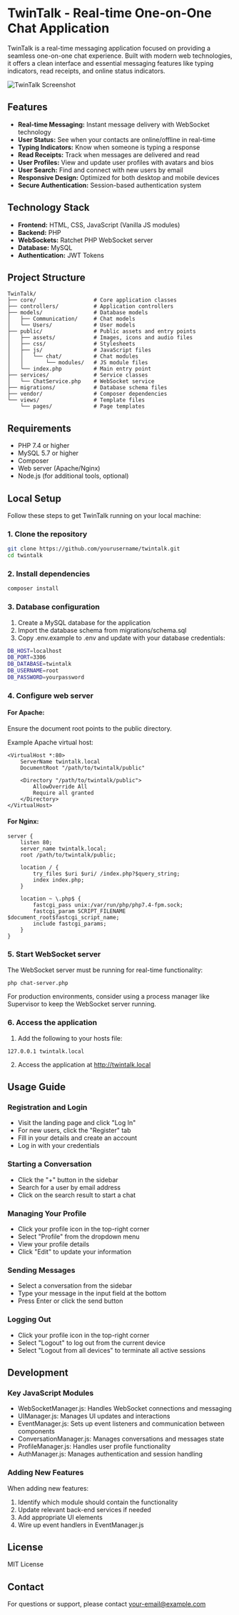 # TwinTalk - Real-time One-on-One Chat Application

TwinTalk is a real-time messaging application focused on providing a seamless one-on-one chat experience. Built with modern web technologies, it offers a clean interface and essential messaging features like typing indicators, read receipts, and online status indicators.

![TwinTalk Screenshot](public/assets/images/app-landing-screenshot.png)

## Features

- **Real-time Messaging:** Instant message delivery with WebSocket technology
- **User Status:** See when your contacts are online/offline in real-time
- **Typing Indicators:** Know when someone is typing a response
- **Read Receipts:** Track when messages are delivered and read
- **User Profiles:** View and update user profiles with avatars and bios
- **User Search:** Find and connect with new users by email
- **Responsive Design:** Optimized for both desktop and mobile devices
- **Secure Authentication:** Session-based authentication system

## Technology Stack

- **Frontend:** HTML, CSS, JavaScript (Vanilla JS modules)
- **Backend:** PHP
- **WebSockets:** Ratchet PHP WebSocket server
- **Database:** MySQL
- **Authentication:** JWT Tokens

## Project Structure

```
TwinTalk/
├── core/                  # Core application classes
├── controllers/           # Application controllers
├── models/                # Database models
│   ├── Communication/     # Chat models
│   └── Users/             # User models
├── public/                # Public assets and entry points
│   ├── assets/            # Images, icons and audio files
│   ├── css/               # Stylesheets
│   ├── js/                # JavaScript files
│   │   └── chat/          # Chat modules
│   │       └── modules/   # JS module files
│   └── index.php          # Main entry point
├── services/              # Service classes
│   └── ChatService.php    # WebSocket service
├── migrations/            # Database schema files
├── vendor/                # Composer dependencies
└── views/                 # Template files
    └── pages/             # Page templates
```

## Requirements

- PHP 7.4 or higher
- MySQL 5.7 or higher
- Composer
- Web server (Apache/Nginx)
- Node.js (for additional tools, optional)

## Local Setup

Follow these steps to get TwinTalk running on your local machine:

### 1. Clone the repository

```bash
git clone https://github.com/yourusername/twintalk.git
cd twintalk
```

### 2. Install dependencies

```bash
composer install
```

### 3. Database configuration

1. Create a MySQL database for the application
2. Import the database schema from migrations/schema.sql
3. Copy .env.example to .env and update with your database credentials:

```bash
DB_HOST=localhost
DB_PORT=3306
DB_DATABASE=twintalk
DB_USERNAME=root
DB_PASSWORD=yourpassword
```

### 4. Configure web server

#### For Apache:
Ensure the document root points to the public directory.

Example Apache virtual host:
```
<VirtualHost *:80>
    ServerName twintalk.local
    DocumentRoot "/path/to/twintalk/public"
    
    <Directory "/path/to/twintalk/public">
        AllowOverride All
        Require all granted
    </Directory>
</VirtualHost>
```

#### For Nginx:
```
server {
    listen 80;
    server_name twintalk.local;
    root /path/to/twintalk/public;
    
    location / {
        try_files $uri $uri/ /index.php?$query_string;
        index index.php;
    }
    
    location ~ \.php$ {
        fastcgi_pass unix:/var/run/php/php7.4-fpm.sock;
        fastcgi_param SCRIPT_FILENAME $document_root$fastcgi_script_name;
        include fastcgi_params;
    }
}
```

### 5. Start WebSocket server

The WebSocket server must be running for real-time functionality:
```bash
php chat-server.php
```

For production environments, consider using a process manager like Supervisor to keep the WebSocket server running.

### 6. Access the application

1. Add the following to your hosts file:
```
127.0.0.1 twintalk.local
```

2. Access the application at http://twintalk.local

## Usage Guide

### Registration and Login
- Visit the landing page and click "Log In"
- For new users, click the "Register" tab
- Fill in your details and create an account
- Log in with your credentials

### Starting a Conversation
- Click the "+" button in the sidebar
- Search for a user by email address
- Click on the search result to start a chat

### Managing Your Profile
- Click your profile icon in the top-right corner
- Select "Profile" from the dropdown menu
- View your profile details
- Click "Edit" to update your information

### Sending Messages
- Select a conversation from the sidebar
- Type your message in the input field at the bottom
- Press Enter or click the send button

### Logging Out
- Click your profile icon in the top-right corner
- Select "Logout" to log out from the current device
- Select "Logout from all devices" to terminate all active sessions

## Development

### Key JavaScript Modules
- WebSocketManager.js: Handles WebSocket connections and messaging
- UIManager.js: Manages UI updates and interactions
- EventManager.js: Sets up event listeners and communication between components
- ConversationManager.js: Manages conversations and messages state
- ProfileManager.js: Handles user profile functionality
- AuthManager.js: Manages authentication and session handling

### Adding New Features
When adding new features:

1. Identify which module should contain the functionality
2. Update relevant back-end services if needed
3. Add appropriate UI elements
4. Wire up event handlers in EventManager.js

## License

MIT License

## Contact

For questions or support, please contact your-email@example.com